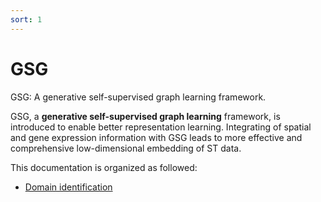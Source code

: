 ```yaml
---
sort: 1
---
```


# GSG

GSG: A generative self-supervised graph learning framework.

GSG, a **generative self-supervised graph learning** framework, is introduced to enable better representation learning. Integrating of spatial and gene expression information with GSG leads to more effective and comprehensive low-dimensional embedding of ST data.

This documentation is organized as followed:

- [Domain identification](https://keaml-guan.github.io/GSG/GSG%20Domain%20Identify/)

